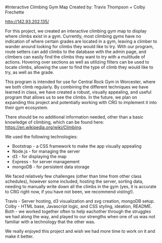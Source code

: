 #Interactive Climbing Gym Map
Created by: Travis Thompson + Colby Frechette

http://142.93.202.135/

For this project, we created an interactive climbing gym map to display where climbs exist in a gym. Currently, most climbing gyms have no indication of where certain grades are located in a gym, leaving a climber to wander around looking for climbs they would like to try. With our program, route setters can add climbs to the database with the admin page, and climbers can easily find the climbs they want to try with a multitude of actions. Hovering over sections  as well as utilizing filters can be used to locate climbs, allowing the user to find the type of climb they would like to try, as well as the grade.

This program is intended for use for Central Rock Gym in Worcester, where we both climb regularly. By combining the different techniques we have learned in class, we have created a robust, visually appealing, and useful program that allows us to see the climbs. In the future, we plan on expanding this project and potentially working with CRG to implement it into their gym ecosystem.

There should be no additional information needed, other than a basic knowledge of climbing, which can be found here: https://en.wikipedia.org/wiki/Climbing. 

We used the following technologies:
- Bootstrap - a CSS framework to make the app visually appealing
- Node.js - for managing the server
- d3 - for displaying the map
- Express - for server management
- mongoDB - for persistent data storage

We faced relatively few challenges (other than time from other class schedules), however some included, hosting the server, sorting data, needing to manually write down all the climbs in the gym (yes, it is accurate to CRG right now, if you have not been, we recommend visting!).

Travis - Server hosting, d3 visualization and svg creation, mongoDB setup.
Colby - HTML base, Javascript logic, and CSS styling, ideation, README.
Both - we worked together often to help eachother through the struggles we had along the way, and played to our strengths when one of us was not familiar with a technology that the other was.

We really enjoyed this project and wish we had more time to work on it and make it better.
